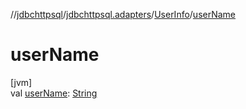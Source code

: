 //[jdbchttpsql](../../../index.md)/[jdbchttpsql.adapters](../index.md)/[UserInfo](index.md)/[userName](user-name.md)

# userName

[jvm]\
val [userName](user-name.md): [String](https://kotlinlang.org/api/latest/jvm/stdlib/kotlin/-string/index.html)
